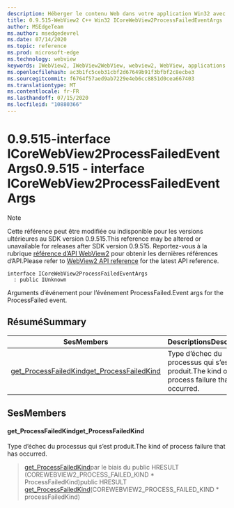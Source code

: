 ```yaml
---
description: Héberger le contenu Web dans votre application Win32 avec le contrôle Microsoft Edge WebView2
title: 0.9.515-WebView2 C++ Win32 ICoreWebView2ProcessFailedEventArgs
author: MSEdgeTeam
ms.author: msedgedevrel
ms.date: 07/14/2020
ms.topic: reference
ms.prod: microsoft-edge
ms.technology: webview
keywords: IWebView2, IWebView2WebView, webview2, WebView, applications Win32, Win32, Edge, ICoreWebView2, ICoreWebView2Controller, contrôle de navigateur, html Edge
ms.openlocfilehash: ac3b1fc5ceb31cbf2d67649b91f3bfbf2c8ecbe3
ms.sourcegitcommit: f6764f57aed9ab7229e4eb6cc8851d0cea667403
ms.translationtype: MT
ms.contentlocale: fr-FR
ms.lasthandoff: 07/15/2020
ms.locfileid: "10880366"
---
```

# <span data-ttu-id="12c0d-104">0.9.515-interface ICoreWebView2ProcessFailedEventArgs</span><span class="sxs-lookup"><span data-stu-id="12c0d-104">0.9.515 - interface ICoreWebView2ProcessFailedEventArgs</span></span> 

> [!NOTE]
> <span data-ttu-id="12c0d-105">Cette référence peut être modifiée ou indisponible pour les versions ultérieures au SDK version 0.9.515.</span><span class="sxs-lookup"><span data-stu-id="12c0d-105">This reference may be altered or unavailable for releases after SDK version 0.9.515.</span></span> <span data-ttu-id="12c0d-106">Reportez-vous à la rubrique [référence d’API WebView2](../../../webview2-api-reference.md) pour obtenir les dernières références d’API.</span><span class="sxs-lookup"><span data-stu-id="12c0d-106">Please refer to [WebView2 API reference](../../../webview2-api-reference.md) for the latest API reference.</span></span>

```
interface ICoreWebView2ProcessFailedEventArgs
  : public IUnknown
```

<span data-ttu-id="12c0d-107">Arguments d’événement pour l’événement ProcessFailed.</span><span class="sxs-lookup"><span data-stu-id="12c0d-107">Event args for the ProcessFailed event.</span></span>

## <span data-ttu-id="12c0d-108">Résumé</span><span class="sxs-lookup"><span data-stu-id="12c0d-108">Summary</span></span>

 <span data-ttu-id="12c0d-109">Ses</span><span class="sxs-lookup"><span data-stu-id="12c0d-109">Members</span></span>                        | <span data-ttu-id="12c0d-110">Descriptions</span><span class="sxs-lookup"><span data-stu-id="12c0d-110">Descriptions</span></span>
--------------------------------|---------------------------------------------
[<span data-ttu-id="12c0d-111">get_ProcessFailedKind</span><span class="sxs-lookup"><span data-stu-id="12c0d-111">get_ProcessFailedKind</span></span>](#get_processfailedkind) | <span data-ttu-id="12c0d-112">Type d’échec du processus qui s’est produit.</span><span class="sxs-lookup"><span data-stu-id="12c0d-112">The kind of process failure that has occurred.</span></span>

## <span data-ttu-id="12c0d-113">Ses</span><span class="sxs-lookup"><span data-stu-id="12c0d-113">Members</span></span>

#### <span data-ttu-id="12c0d-114">get_ProcessFailedKind</span><span class="sxs-lookup"><span data-stu-id="12c0d-114">get_ProcessFailedKind</span></span> 

<span data-ttu-id="12c0d-115">Type d’échec du processus qui s’est produit.</span><span class="sxs-lookup"><span data-stu-id="12c0d-115">The kind of process failure that has occurred.</span></span>

> <span data-ttu-id="12c0d-116">[get_ProcessFailedKind](#get_processfailedkind)par le biais du public HRESULT (COREWEBVIEW2_PROCESS_FAILED_KIND \* ProcessFailedKind)</span><span class="sxs-lookup"><span data-stu-id="12c0d-116">public HRESULT [get_ProcessFailedKind](#get_processfailedkind)(COREWEBVIEW2_PROCESS_FAILED_KIND \* processFailedKind)</span></span>

